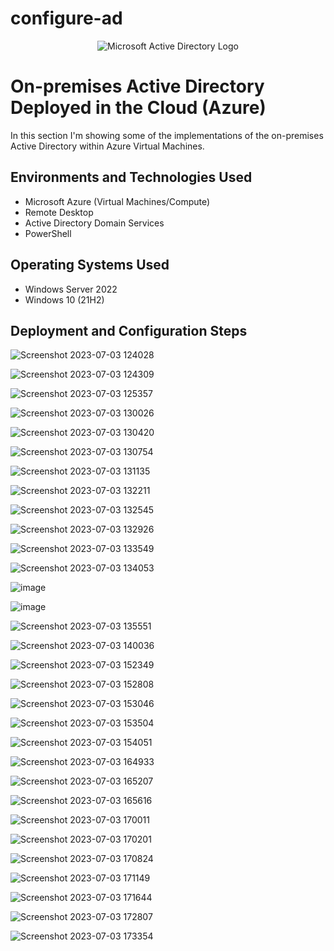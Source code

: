 # configure-ad
<p align="center">
<img src="https://i.imgur.com/pU5A58S.png" alt="Microsoft Active Directory Logo"/>
</p>

<h1>On-premises Active Directory Deployed in the Cloud (Azure)</h1>
In this section I'm showing some of the implementations of the on-premises Active Directory within Azure Virtual Machines.<br />






<h2>Environments and Technologies Used</h2>

- Microsoft Azure (Virtual Machines/Compute)
- Remote Desktop
- Active Directory Domain Services
- PowerShell

<h2>Operating Systems Used </h2>

- Windows Server 2022
- Windows 10 (21H2)



<h2>Deployment and Configuration Steps</h2>

![Screenshot 2023-07-03 124028](https://github.com/Tcoursecareers23/configure-ad/assets/138035327/ff0bdf3e-a1c1-471f-b1f6-3fb517627519)

![Screenshot 2023-07-03 124309](https://github.com/Tcoursecareers23/configure-ad/assets/138035327/50a29a01-9806-42e7-8368-6ef0752aba92)

![Screenshot 2023-07-03 125357](https://github.com/Tcoursecareers23/configure-ad/assets/138035327/f1bb005b-abcb-45bf-9e59-befd68d38ca1)

![Screenshot 2023-07-03 130026](https://github.com/Tcoursecareers23/configure-ad/assets/138035327/8c7a4861-2ee1-4fa3-8ba3-7c2e2755dee2)

![Screenshot 2023-07-03 130420](https://github.com/Tcoursecareers23/configure-ad/assets/138035327/a0aec8e0-4a6b-466a-acf4-144bf2846ace)

![Screenshot 2023-07-03 130754](https://github.com/Tcoursecareers23/configure-ad/assets/138035327/b331614d-af74-4bfa-af67-a58da6ed5f75)

![Screenshot 2023-07-03 131135](https://github.com/Tcoursecareers23/configure-ad/assets/138035327/2db8a3ce-58b7-48d1-a3b6-f81028e78d35)

![Screenshot 2023-07-03 132211](https://github.com/Tcoursecareers23/configure-ad/assets/138035327/8de42257-57b6-415d-a647-605a90087f5d)

![Screenshot 2023-07-03 132545](https://github.com/Tcoursecareers23/configure-ad/assets/138035327/e27baa85-3e90-4b99-8118-a55fde59e372)

![Screenshot 2023-07-03 132926](https://github.com/Tcoursecareers23/configure-ad/assets/138035327/99e2ea33-a2d3-4c67-8a65-e1d5fd510312)

![Screenshot 2023-07-03 133549](https://github.com/Tcoursecareers23/configure-ad/assets/138035327/16dc8cad-c784-479e-a962-b9af225434d6)

![Screenshot 2023-07-03 134053](https://github.com/Tcoursecareers23/configure-ad/assets/138035327/ad7f5332-98cc-4811-8cd3-3e2f852da1f5)

![image](https://github.com/Tcoursecareers23/configure-ad/assets/138035327/7451b17e-9103-43fe-864b-d031d1f5bf13)

![image](https://github.com/Tcoursecareers23/configure-ad/assets/138035327/f6c8ac6a-dd35-4362-b72c-962be7140219)

![Screenshot 2023-07-03 135551](https://github.com/Tcoursecareers23/configure-ad/assets/138035327/3cf13783-4cf9-4dd9-b8b6-e22f1006bc99)

![Screenshot 2023-07-03 140036](https://github.com/Tcoursecareers23/configure-ad/assets/138035327/26c5d482-d120-4fce-a3a6-fb6c98aeab9b)

![Screenshot 2023-07-03 152349](https://github.com/Tcoursecareers23/configure-ad/assets/138035327/eea45383-51c9-460c-8a20-4d43adc5da3a)

![Screenshot 2023-07-03 152808](https://github.com/Tcoursecareers23/configure-ad/assets/138035327/4515fb89-9423-4c0f-87be-cf75936bbb70)

![Screenshot 2023-07-03 153046](https://github.com/Tcoursecareers23/configure-ad/assets/138035327/6aa7eba7-74cc-4def-af84-c91470f6c7b3)

![Screenshot 2023-07-03 153504](https://github.com/Tcoursecareers23/configure-ad/assets/138035327/dec2fe12-6d9e-4b37-bb4d-0516c19d4600)

![Screenshot 2023-07-03 154051](https://github.com/Tcoursecareers23/configure-ad/assets/138035327/e072d41a-01bb-40cf-b44c-5a1400676fe7)

![Screenshot 2023-07-03 164933](https://github.com/Tcoursecareers23/configure-ad/assets/138035327/f06a3702-40bb-4c62-a3b4-d68c0377b4d6)

![Screenshot 2023-07-03 165207](https://github.com/Tcoursecareers23/configure-ad/assets/138035327/19fe8dc9-74db-4f9e-a85c-8dd580015159)

![Screenshot 2023-07-03 165616](https://github.com/Tcoursecareers23/configure-ad/assets/138035327/b493ffd0-d8cb-4e4f-9d01-e3e71057cf38)

![Screenshot 2023-07-03 170011](https://github.com/Tcoursecareers23/configure-ad/assets/138035327/df4526c6-a0c4-4469-922a-d1d9c2ba756e)

![Screenshot 2023-07-03 170201](https://github.com/Tcoursecareers23/configure-ad/assets/138035327/0049a556-426a-4a50-8199-1969e2da634f)

![Screenshot 2023-07-03 170824](https://github.com/Tcoursecareers23/configure-ad/assets/138035327/aa500868-82f8-4c49-ae8d-7219a175a005)

![Screenshot 2023-07-03 171149](https://github.com/Tcoursecareers23/configure-ad/assets/138035327/db1893ee-541d-4eec-86c9-7ae0c9ba23cb)

![Screenshot 2023-07-03 171644](https://github.com/Tcoursecareers23/configure-ad/assets/138035327/7fa9dc87-19b2-4e48-a9de-58d3d9d0951d)

![Screenshot 2023-07-03 172807](https://github.com/Tcoursecareers23/configure-ad/assets/138035327/fc2d797b-125f-482e-8e72-a46b17512c4f)

![Screenshot 2023-07-03 173354](https://github.com/Tcoursecareers23/configure-ad/assets/138035327/15c5c74a-b323-4d1e-b8af-6c24784a623f)























